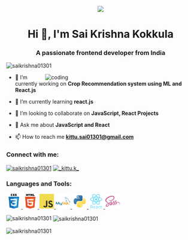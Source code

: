 <p align="center">
  <img src="https://cdn.wccftech.com/wp-content/uploads/2016/05/42f584ce79976c2a1990099bd5cf16a7a4047ce1_main_hero_image.jpg" />
</p>
<h1 align="center">Hi 👋, I'm Sai Krishna Kokkula</h1>
<h3 align="center">A passionate frontend developer from India</h3>

<p align="left"> <img src="https://komarev.com/ghpvc/?username=saikrishna01301&label=Profile%20views&color=0e75b6&style=flat" alt="saikrishna01301" /> </p>
<img align="right" alt="coding" width="400" src="https://cdn.dribbble.com/users/1162077/screenshots/3848914/programmer.gif">

- 🔭 I’m currently working on **Crop Recommendation system using ML and React.js**

- 🌱 I’m currently learning **react.js**

- 👯 I’m looking to collaborate on **JavaScript, React Projects**

- 💬 Ask me about **JavaScript and React**

- 📫 How to reach me **kittu.sai01301@gmail.com**

<h3 align="left">Connect with me:</h3>
<p align="left">
<a href="https://linkedin.com/in/saikrishna01301" target="blank"><img align="center" src="https://raw.githubusercontent.com/rahuldkjain/github-profile-readme-generator/master/src/images/icons/Social/linked-in-alt.svg" alt="saikrishna01301" height="30" width="40" /></a>
<a href="https://instagram.com/_kittu.k_" target="blank"><img align="center" src="https://raw.githubusercontent.com/rahuldkjain/github-profile-readme-generator/master/src/images/icons/Social/instagram.svg" alt="_kittu.k_" height="30" width="40" /></a>
</p>

<h3 align="left">Languages and Tools:</h3>
<p align="left"> <a href="https://www.w3schools.com/css/" target="_blank" rel="noreferrer"> <img src="https://raw.githubusercontent.com/devicons/devicon/master/icons/css3/css3-original-wordmark.svg" alt="css3" width="40" height="40"/> </a> <a href="https://www.w3.org/html/" target="_blank" rel="noreferrer"> <img src="https://raw.githubusercontent.com/devicons/devicon/master/icons/html5/html5-original-wordmark.svg" alt="html5" width="40" height="40"/> </a> <a href="https://developer.mozilla.org/en-US/docs/Web/JavaScript" target="_blank" rel="noreferrer"> <img src="https://raw.githubusercontent.com/devicons/devicon/master/icons/javascript/javascript-original.svg" alt="javascript" width="40" height="40"/> </a> <a href="https://www.mysql.com/" target="_blank" rel="noreferrer"> <img src="https://raw.githubusercontent.com/devicons/devicon/master/icons/mysql/mysql-original-wordmark.svg" alt="mysql" width="40" height="40"/> </a> <a href="https://www.python.org" target="_blank" rel="noreferrer"> <img src="https://raw.githubusercontent.com/devicons/devicon/master/icons/python/python-original.svg" alt="python" width="40" height="40"/> </a> <a href="https://reactjs.org/" target="_blank" rel="noreferrer"> <img src="https://raw.githubusercontent.com/devicons/devicon/master/icons/react/react-original-wordmark.svg" alt="react" width="40" height="40"/> </a> <a href="https://sass-lang.com" target="_blank" rel="noreferrer"> <img src="https://raw.githubusercontent.com/devicons/devicon/master/icons/sass/sass-original.svg" alt="sass" width="40" height="40"/> </a> </p>

<p><img align="left" src="https://github-readme-stats.vercel.app/api/top-langs?username=saikrishna01301&show_icons=true&locale=en&layout=compact" alt="saikrishna01301" /></p>

<p>&nbsp;<img align="center" src="https://github-readme-stats.vercel.app/api?username=saikrishna01301&show_icons=true&locale=en" alt="saikrishna01301" /></p>

<p><img align="center" src="https://github-readme-streak-stats.herokuapp.com/?user=saikrishna01301&" alt="saikrishna01301" /></p>
